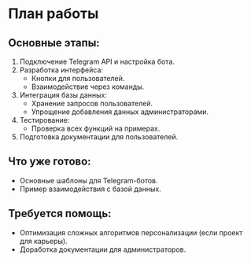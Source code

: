 # План работы

## Основные этапы:
1. Подключение Telegram API и настройка бота.
2. Разработка интерфейса:
   - Кнопки для пользователей.
   - Взаимодействие через команды.
3. Интеграция базы данных:
   - Хранение запросов пользователей.
   - Упрощение добавления данных администраторами.
4. Тестирование:
   - Проверка всех функций на примерах.
5. Подготовка документации для пользователей.

## Что уже готово:
- Основные шаблоны для Telegram-ботов.
- Пример взаимодействия с базой данных.

## Требуется помощь:
- Оптимизация сложных алгоритмов персонализации (если проект для карьеры).
- Доработка документации для администраторов.
